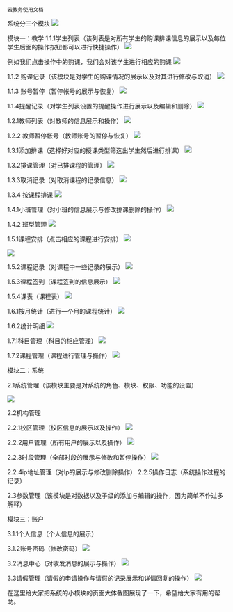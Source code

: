 											
																												云教务使用文档

  系统分三个模块
![](http://i.imgur.com/98PV7fD.png)

模块一：教学
1.1.1学生列表（该列表是对所有学生的购课排课信息的展示以及每位学生后面的操作按钮都可以进行快捷操作）
![](http://i.imgur.com/ruVLZ9E.png)

例如我们点击操作中的购课，我们会对该学生进行相应的购课
![](http://i.imgur.com/NoHgKYy.png)

1.1.2  购课记录（该模块是对学生的购课情况的展示以及对其进行修改与取消）
![](http://i.imgur.com/ZVf1sEt.png)

1.1.3 账号暂停（暂停帐号的展示与恢复）
![](http://i.imgur.com/ESBKUB1.png)

1.1.4提醒记录（对学生列表设置的提醒操作进行展示以及编辑和删除）
![](http://i.imgur.com/WFucUNn.png)

1.2.1教师列表（对教师的信息展示和操作）
![](http://i.imgur.com/Vj0pzSv.png)

1.2.2 教师暂停帐号（教师账号的暂停与恢复）
![](http://i.imgur.com/vXuUaeB.png)

1.3.1添加排课（选择好对应的授课类型筛选出学生然后进行排课）
![](http://i.imgur.com/KjumFji.png)

1.3.2排课管理（对已排课程的管理）
![](http://i.imgur.com/sdL5ccI.png)

1.3.3取消记录（对取消课程的记录信息）
![](http://i.imgur.com/Lk3xRHw.png)

1.3.4 按课程排课
![](http://i.imgur.com/bnaYAbL.png)

1.4.1小班管理（对小班的信息展示与修改排课删除的操作）
![](http://i.imgur.com/4y725Hp.png)

1.4.2 班型管理
![](http://i.imgur.com/ieQYhYW.png)

1.5.1课程安排（点击相应的课程进行安排）
![](http://i.imgur.com/VPS0WLj.png)

![](http://i.imgur.com/hWxgygP.png)

1.5.2课程记录（对课程中一些记录的展示）
![](http://i.imgur.com/kH0KWAD.png)

1.5.3课程签到（课程签到的信息展示）
![](http://i.imgur.com/k3eHTXF.png)

1.5.4课表（课程表）
![](http://i.imgur.com/oor0hk0.png)

1.6.1按月统计（进行一个月的课程统计）
![](http://i.imgur.com/OSnYQ8A.png)

1.6.2统计明细
![](http://i.imgur.com/pG4BXNT.png)

1.7.1科目管理（科目的相应管理）
![](http://i.imgur.com/cMlYbSb.png)

1.7.2课程管理（课程进行管理与操作）
![](http://i.imgur.com/EPwgoZ8.png)

模块二：系统

2.1系统管理（该模块主要是对系统的角色、模块、权限、功能的设置）

![](http://i.imgur.com/M3mfaob.png)

2.2机构管理

2.2.1校区管理（校区信息的展示以及操作）
![](http://i.imgur.com/ABWWyKL.png)

2.2.2用户管理（所有用户的展示以及操作）
![](http://i.imgur.com/OswlDco.png)

2.2.3时段管理（全部时段的展示与修改和暂停操作）
![](http://i.imgur.com/qeAA9K1.png)

2.2.4ip地址管理（对Ip的展示与修改删除操作）
2.2.5操作日志（系统操作过程的记录）

2.3参数管理（该模块是对数据以及子级的添加与编辑的操作，因为简单不作过多解释）

模块三：账户

3.1.1个人信息（个人信息的展示）

3.1.2账号密码（修改密码）
![](http://i.imgur.com/0h4aiZb.png)


3.2消息中心（对收发消息的展示与操作）
![](http://i.imgur.com/gAkqbxg.png)

3.3请假管理（请假的申请操作与请假的记录展示和详情回复的操作）
![](http://i.imgur.com/ziUPX0C.png)

在这里给大家把系统的小模块的页面大体截图展现了一下，希望给大家有用的帮助。
